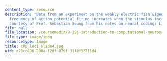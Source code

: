 ```yaml
---
content_type: resource
description: 'Data from an experiment on the weakly electric fish Eigenmannia. The
  frequency of action potential firing increases when the stimulus increases. (Image
  courtesy of Prof. Sebastian Seung from his notes on neural coding: Linear models.)'
file: null
file_location: /coursemedia/9-29j-introduction-to-computational-neuroscience-spring-2004/e73cc896200af2df079f31f0f52711d4_chp_lec1_slide4.jpg
file_type: image/jpeg
resourcetype: Image
title: chp_lec1_slide4.jpg
uid: e73cc896-200a-f2df-079f-31f0f52711d4
---
```

